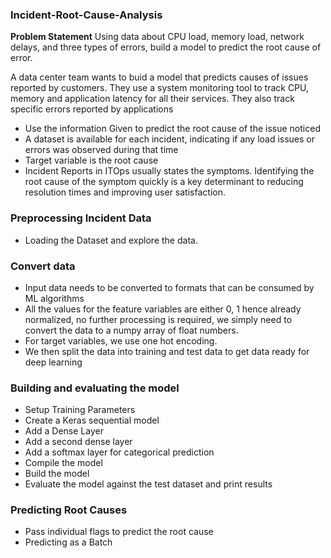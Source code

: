 ### Incident-Root-Cause-Analysis

**Problem Statement**
Using data about CPU load, memory load, network delays, and three types of errors, build a model to predict the root cause of error. 

A data center team wants to buid a model that predicts causes of issues reported by customers.
They use a system monitoring tool to track CPU, memory and application latency for all their services.
They also track specific errors reported by applications

- Use the information Given to predict the root cause of the issue noticed
- A dataset is available for each incident, indicating if any load issues or errors was observed during that time
- Target variable is the root cause
- Incident Reports in ITOps usually states the symptoms. Identifying the root cause of the symptom quickly is a key determinant to reducing resolution times and improving user satisfaction.

### Preprocessing Incident Data
- Loading the Dataset and explore the data.

### Convert data
- Input data needs to be converted to formats that can be consumed by ML algorithms
- All the values for the feature variables are either 0, 1 hence already normalized, no further processing is required, we simply need to convert the data to a numpy array of float numbers.
- For target variables, we use one hot encoding.
- We then split the data into training and test data to get data ready for deep learning

### Building and evaluating the model
  - Setup Training Parameters
  - Create a Keras sequential model
  - Add a Dense Layer
  - Add a second dense layer
  - Add a softmax layer for categorical prediction
  - Compile the model
  - Build the model
  - Evaluate the model against the test dataset and print results

### Predicting Root Causes
- Pass individual flags to predict the root cause
- Predicting as a Batch
